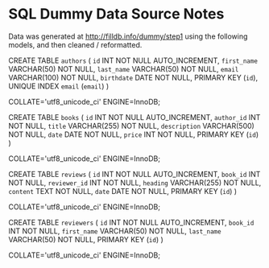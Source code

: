 # SQL Dummy Data Source Notes

Data was generated at http://filldb.info/dummy/step1 using the following models,
and then cleaned / reformatted.


CREATE TABLE `authors` (
	`id` INT NOT NULL AUTO_INCREMENT,
	`first_name` VARCHAR(50) NOT NULL,
	`last_name` VARCHAR(50) NOT NULL,
	`email` VARCHAR(100) NOT NULL,
	`birthdate` DATE NOT NULL,
	PRIMARY KEY (`id`),
	UNIQUE INDEX `email` (`email`)
) 

COLLATE='utf8_unicode_ci'
ENGINE=InnoDB;



CREATE TABLE `books` (
	`id` INT NOT NULL AUTO_INCREMENT,
        `author_id` INT NOT NULL,
	`title` VARCHAR(255) NOT NULL,
	`description` VARCHAR(500) NOT NULL,
	`date` DATE NOT NULL,
        `price` INT NOT NULL,
	PRIMARY KEY (`id`)
) 

COLLATE='utf8_unicode_ci'
ENGINE=InnoDB;



CREATE TABLE `reviews` (
	`id` INT NOT NULL AUTO_INCREMENT,
	`book_id` INT NOT NULL,
        `reviewer_id` INT NOT NULL,
	`heading` VARCHAR(255) NOT NULL,
	`content` TEXT NOT NULL,
	`date` DATE NOT NULL,
	PRIMARY KEY (`id`)
) 

COLLATE='utf8_unicode_ci'
ENGINE=InnoDB;


CREATE TABLE `reviewers` (
	`id` INT NOT NULL AUTO_INCREMENT,
	`book_id` INT NOT NULL,
	`first_name` VARCHAR(50) NOT NULL,
	`last_name` VARCHAR(50) NOT NULL,
	PRIMARY KEY (`id`)
) 

COLLATE='utf8_unicode_ci'
ENGINE=InnoDB;
